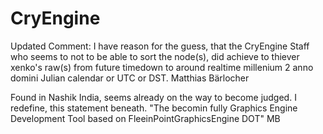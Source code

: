 # CryEngine
Updated Comment: I have reason for the guess, that the CryEngine Staff who seems to not to be able to sort the node(s), did achieve to thiever xenko's raw(s) from future timedown to around realtime millenium 2 anno domini Julian calendar or UTC or DST.
Matthias Bärlocher

Found in Nashik India, seems already on the way to become judged.
I redefine, this statement beneath.
"The becomin fully Graphics Engine Development Tool based on FleeinPointGraphicsEngine DOT"
MB

